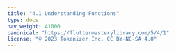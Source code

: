 ```yaml
---
title: "4.1 Understanding Functions"
type: docs
nav_weight: 41000
canonical: "https://fluttermasterylibrary.com/5/4/1"
license: "© 2023 Tokenizer Inc. CC BY-NC-SA 4.0"
---
```

